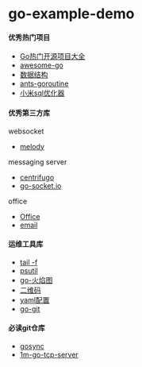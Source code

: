 # go-example-demo

#### 优秀热门项目

- [Go热门开源项目大全](https://www.cnblogs.com/you-men/p/13493912.html)
- [awesome-go](https://github.com/avelino/awesome-go#utilities)
- [数据结构](http://topgoer.com/%E5%BC%80%E6%BA%90/%E6%95%B0%E6%8D%AE%E7%BB%93%E6%9E%84.html)
- [ants-goroutine](https://github.com/panjf2000/ants)
- [小米sql优化器](https://github.com/XiaoMi/soar)

#### 优秀第三方库


websocket
- [melody](https://github.com/olahol/melody)

messaging server
- [centrifugo ](https://github.com/centrifugal/centrifugo)
- [go-socket.io](https://github.com/googollee/go-socket.io)


office
- [Office](https://github.com/unidoc/unioffice)
- [email](https://github.com/jordan-wright/email)


#### 运维工具库
- [tail -f](https://github.com/hpcloud/tail)
- [psutil](https://github.com/shirou/gopsutil)
- [go-火焰图](https://github.com/uber-archive/go-torch)
- [二维码](github.com/skip2/go-qrcode)
- [yaml配置](http://topgoer.com/%E5%85%B6%E4%BB%96/Yaml%E7%BC%96%E7%A0%81%E5%92%8C%E8%A7%A3%E7%A0%81.html)
- [go-git](https://github.com/go-git/go-git)



#### 必读git仓库

- [gosync](https://github.com/smallnest/dive-to-gosync-workshop)
- [1m-go-tcp-server](https://github.com/smallnest/1m-go-tcp-server)